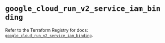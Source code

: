 # `google_cloud_run_v2_service_iam_binding`

Refer to the Terraform Registry for docs: [`google_cloud_run_v2_service_iam_binding`](https://registry.terraform.io/providers/hashicorp/google-beta/6.32.0/docs/resources/google_cloud_run_v2_service_iam_binding).
